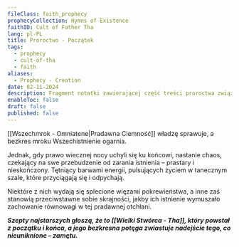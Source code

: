 ```yaml
---
fileClass: faith_prophecy
prophecyCollection: Hymns of Existence
faithID: Cult of Father Tha
lang: pl-PL
title: Proroctwo - Początek
tags:
  - prophecy
  - cult-of-tha
  - faith
aliases:
  - Prophecy - Creation
date: 02-11-2024
description: Fragment notatki zawierającej część treści proroctwa związanego z Kultem Wielkiego Tha.
enableToc: false
draft: false
published: false
---
```

[[Wszechmrok - Omniatene|Pradawna Ciemność]] władzę sprawuje, a bezkres mroku Wszechistnienie ogarnia.

Jednak, gdy prawo wiecznej nocy uchyli się ku końcowi, nastanie chaos, czekający na swe przebudzenie od zarania istnienia – prastary i nieskończony. Tętniący barwami energii, pulsujących życiem w tanecznym szale, które przyciągają się i odpychają.

Niektóre z nich wydają się splecione więzami pokrewieństwa, a inne zaś stanowią przeciwstawne sobie skrajności, jakby ich istnienie wymuszało zachowanie równowagi w tej pradawnej otchłani.

***Szepty najstarszych głoszą, że to [[Wielki Stwórca - Tha]], który powstał z początku i końca, a jego bezkresna potęga zwiastuje nadejście tego, co nieuniknione – zamętu.***
